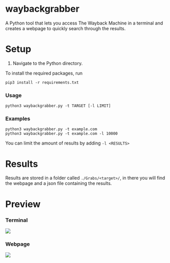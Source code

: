 # waybackgrabber

A Python tool that lets you access The Wayback Machine in a terminal and creates a webpage to quickly search through the results.

# Setup
1. Navigate to the Python directory.

To install the required packages, run
```
pip3 install -r requirements.txt
```
### Usage
```
python3 waybackgrabber.py -t TARGET [-l LIMIT]
```
### Examples
```
python3 waybackgrabber.py -t example.com
python3 waybackgrabber.py -t example.com -l 10000
```
You can limit the amount of results by adding `-l <RESULTS>`

# Results
Results are stored in a folder called `./Grabs/<target>/`, in there you will find the webpage and a json file containing the results.

# Preview
### Terminal
![](https://i.imgur.com/5CI41PE.png)

### Webpage
![](https://i.imgur.com/TVSxOnM.png)
